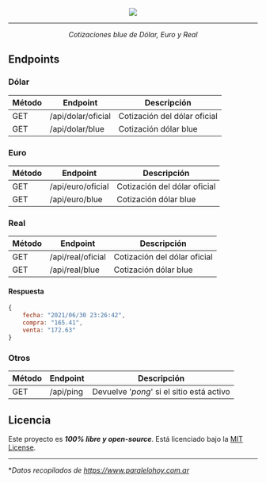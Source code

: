 <p align="center">
  <img src="https://github.com/guidospadavecchia/BluePy/blob/main/static/icon.png">
</p>

*** 
<p align="center">
  <i>Cotizaciones blue de Dólar, Euro y Real</i>
</p>  

## Endpoints

### Dólar
| Método | Endpoint | Descripción |
| ------ | ------ | ------ |
| GET | /api/dolar/oficial | Cotización del dólar oficial |
| GET | /api/dolar/blue | Cotización dólar blue |

### Euro
| Método | Endpoint | Descripción |
| ------ | ------ | ------ |
| GET | /api/euro/oficial | Cotización del dólar oficial |
| GET | /api/euro/blue | Cotización dólar blue |

### Real
| Método | Endpoint | Descripción |
| ------ | ------ | ------ |
| GET | /api/real/oficial | Cotización del dólar oficial |
| GET | /api/real/blue | Cotización dólar blue |

#### Respuesta

```javascript
{
    fecha: "2021/06/30 23:26:42",
    compra: "165.41",
    venta: "172.63"
}
```

### Otros
| Método | Endpoint | Descripción |
| ------ | ------ | ------ |
| GET | /api/ping | Devuelve '*pong*' si el sitio está activo |

## Licencia
Este proyecto es ***100% libre y open-source***. Está licenciado bajo la [MIT License](https://github.com/guidospadavecchia/BluePy/blob/main/LICENSE).

*** 
**Datos recopilados de https://www.paralelohoy.com.ar*
